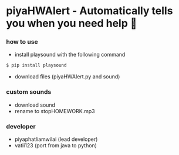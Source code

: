 # piyaHWAlert - Automatically tells you when you need help 🥇

### how to use

- install playsound with the following command

```php
$ pip install playsound
```

- download files (piyaHWAlert.py and sound)

### custom sounds

- download sound
- rename to stopHOMEWORK.mp3

### developer

- piyaphatliamwilai (lead developer)
- vatii123 (port from java to python)
